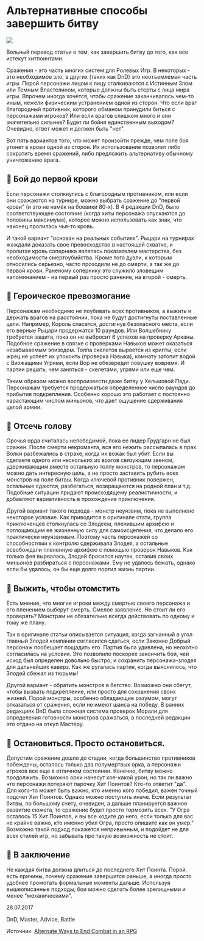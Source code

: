 # Альтернативные способы завершить битву

![](archive/img/how_to_end_battle.jpg)

Вольный перевод статьи о том, как завершить битву до того, как все истекут хитпоинтами.

Сражения - это часть многих систем для Ролевых Игр. В некоторых - это необходимое зло, в других (таких как DnD) это неотъемлемая часть игры. Порой персонажи лицом к лицу сталкиваются с Истинным Злом или Темным Властелином, которые должны быть стерты с лица мира игры. Впрочем иногда хочется, чтобы сражение заканчивалось чем-то иным, нежели физическим устранением одной из сторон. Что если враг благородный противник, которого обманом принудили биться с персонажами игроков? Или если врагов слишком много и они значительно сильнее? Будет ли бойня единственным выходом? Очевидно, ответ может и должен быть "нет". 

Вот пять вариантов того, что может произойти прежде, чем поле боя утонет в крови одной из сторон. Их использование позволит либо сократить время сражений, либо предложить альтернативу обычному уничтожению врага. 


## 🤺 Бой до первой крови 

Если персонажи столкнулись с благородным противником, или если они сражаются на турнире, можно выбрать сражение до "первой крови" (и это не намёк на боевики 80-х). В 4 редакции DnD, было соответствующее состояние (когда хиты персонажа опускаются до половины максимума), которое можно использовать как знак, что наконец пролилась чья-то кровь. 

И такой вариант "основан на реальных событиях". Рыцари на турнирах жаждали доказать свое превосходство в настоящей схватке, и пролитая кровь соперника являлась показателем мастерства, без необходимости смертоубийства. Кроме того дуэли, к которым относились серьезно, часто проходили не до смерти, а так же до первой крови. Раненому сопернику это служило зловещим напоминанием - на первый раз просто ранение, на второй - смерть. 

## 🤺 Героическое превозмогание 

Персонажам необходимо не поубивать всех противников, а выжить и держать врагов на расстоянии, пока не будут достигнуты поставленные цели. Например, Король спасется, достигнув безопасного места, если его верные Рыцари продержатся 10 раундов. Или Волшебнику требуется защита, пока он не выбросит 6 успехов на проверку Арканы. Подобное сражение в связке с проверками Навыков может оказаться незабываемым эпизодом. Толпа скелетов вырвется из крипты, если жрец не успеет их упокоить (проверка Навыка), комнату затопит водой с Визжащими Угрями, если Вор не обезвредит ловушку вовремя. И партии решать, чем заняться - скелетами, угрями или еще чем. 

Таким образом можно воспроизвести даже битву у Хельмовой Пади. Персонажам требуется продержаться определенное число раундов до прибытия подкрепления. Особенно хорошо это работает с постоянно нарастающим числом миньонов, что дает ощущение сдерживания целой армии. 


## 🤺 Отсечь голову

Орочья орда считалась непобедимой, пока ее лидер Грудгарн не был сражен. После смерти некроманта, вся его нежить рассыпалась в прах. Волки разбежались в страхе, когда их вожак был убит. Если вы сделаете одного или нескольких из врагов связующим звеном, удерживающим вместе остальную толпу монстров, то персонажам можно дать интересную цель, а не просто заставить рубить всех монстров на поле битвы. Когда ключевой противник повержен, остальные сдаются, разбегаться, возвращаются на родной план и т.д. Подобные ситуации придают происходящему реалистичности, и добавляют вариативность в прохождение приключения. 

Другой вариант такого подхода - монстр неуязвим, пока не выполнено некоторое условие. Как приводится в оригинале стати, группа приключенцев столкнулась со Злодеем, пленившим архифею и поглощающим ее жизненную силу для самоисцеления, что делало его практически неуязвимым. Поэтому часть персонажей со способностями к контролю сдерживала Злодея, а остальные освобождали плененную архифею с помощью проверок Навыков. Как только фея вырвалась, Злодей бросился наутек, оставив своих миньонов разбираться с персонажами. Ему не удалось бежать, однако если бы удалось, он бы еще долго портил жизнь партии. 

## 🤺 Выжить, чтобы отомстить 

Есть мнение, что многие игроки между смертью своего персонажа и его пленением выберут смерть. Смелое заявление. Но стоит ли его проверять? Монстрам не обязательно всегда действовать по одному и тому же плану. 

Так в оригинале статьи описывается ситуация, когда загнанный в угол главный Злодей компании согласился сдаться, если Законно Добрый персонаж пообещает пощадить его. Партия была удивлена, но неохотно согласилась на условия. Это позволило поскорее закончить бой, чей исход был определен довольно быстро, и сохранить персонажа-злодея для дальнейших каверз. Как же ругалась партия, когда выяснилось, что Злодей сбежал из тюрьмы! 

Другой вариант - обратить монстров в бегство. Возможно они сбегут, чтобы вызвать подкрепление, или просто для сохранения своих жизней. Порой монстры, особенно обладающие разумом, могут отказаться от сражения, если не имеют шанса на победу. В ранних редакциях DnD была сложная система проверок Морали для определения готовности монстров сражаться, в последней редакции это отдано на откуп Мастеру. 

## 🤺 Остановиться. Просто остановиться. 

Допустим сражение дошло до стадии, когда большинство противников побеждены, осталось только два полумертвых орка, а персонажи игроков все еще в отличном состоянии. Конечно, битву можно продолжить. Возможно орки нанесут кое-какой урон, но так ли важно что персонажи потеряют парочку Хит Поинтов? Кто-то ответит "да". Для кого-то может быть важно, кто именно кого победил, важен точный подсчет Хит Поинтов. Однако можно поступить иначе. Если результат битвы, по большому счету, очевиден, а дальше планируется важное развитие сюжета, то сражение будет просто тормозить всех. "У Огра осталось 15 Хит Поинтов, и вы все ходите до него, если только для вас не крайне важно, кто именно убил Огра, просто опишите как он умер." Возможно такой подход покажется непривычным, и подойдет не для всех стилей игр, но забывать про такую возможность не стоит. 

## 🤺 В заключение 

Не каждая битва должна длиться до последнего Хит Поинта. Порой, есть причины, почему сражение завершится раньше, а иногда просто удобнее промотать формальные моменты дальше. Используя вышеописанные подходы, бои можно сделать более зрелищными и менее "механическими". 


<p class='date noRedString'>28.07.2017</p>
<p class='hashtags'>DnD, Master, Advice, Battle</p>
<p class='noRedString'>Источник: <a href='https://thecreativecoalition.tumblr.com/post/163371380956/alternate-ways-to-end-combat-in-an-rpg'>Alternate Ways to End Combat in an RPG</a></p>